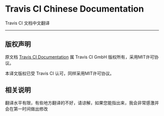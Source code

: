 # Travis CI Chinese Documentation

Travis CI 文档中文翻译

---

## 版权声明

原文档 [Travis CI Documentation](https://github.com/travis-ci/docs-travis-ci-com) 属 Travis CI GmbH 版权所有，采用MIT许可协议。

本译文版权已受 Travis CI 认可，同样采用MIT许可协议。

## 相关说明

翻译水平有限，有些地方翻译的不好，请谅解，如果您能指出来，我会非常感激并会在第一时间做出修改
